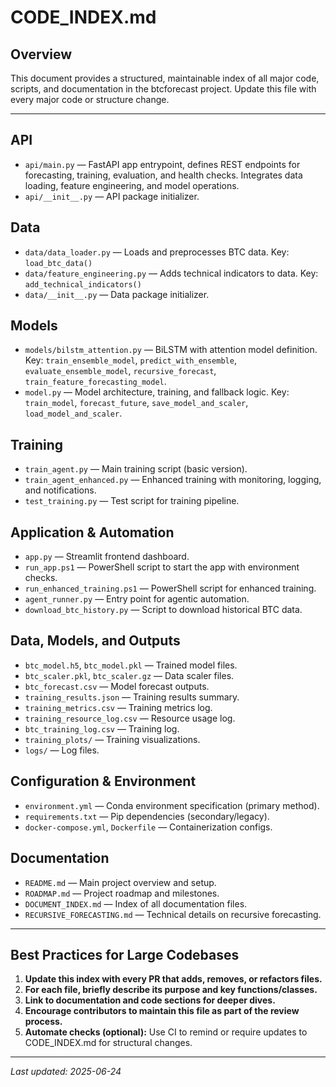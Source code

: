 # CODE_INDEX.md

## Overview
This document provides a structured, maintainable index of all major code, scripts, and documentation in the btcforecast project. Update this file with every major code or structure change.

---

## API
- `api/main.py` — FastAPI app entrypoint, defines REST endpoints for forecasting, training, evaluation, and health checks. Integrates data loading, feature engineering, and model operations.
- `api/__init__.py` — API package initializer.

## Data
- `data/data_loader.py` — Loads and preprocesses BTC data. Key: `load_btc_data()`
- `data/feature_engineering.py` — Adds technical indicators to data. Key: `add_technical_indicators()`
- `data/__init__.py` — Data package initializer.

## Models
- `models/bilstm_attention.py` — BiLSTM with attention model definition. Key: `train_ensemble_model`, `predict_with_ensemble`, `evaluate_ensemble_model`, `recursive_forecast`, `train_feature_forecasting_model`.
- `model.py` — Model architecture, training, and fallback logic. Key: `train_model`, `forecast_future`, `save_model_and_scaler`, `load_model_and_scaler`.

## Training
- `train_agent.py` — Main training script (basic version).
- `train_agent_enhanced.py` — Enhanced training with monitoring, logging, and notifications.
- `test_training.py` — Test script for training pipeline.

## Application & Automation
- `app.py` — Streamlit frontend dashboard.
- `run_app.ps1` — PowerShell script to start the app with environment checks.
- `run_enhanced_training.ps1` — PowerShell script for enhanced training.
- `agent_runner.py` — Entry point for agentic automation.
- `download_btc_history.py` — Script to download historical BTC data.

## Data, Models, and Outputs
- `btc_model.h5`, `btc_model.pkl` — Trained model files.
- `btc_scaler.pkl`, `btc_scaler.gz` — Data scaler files.
- `btc_forecast.csv` — Model forecast outputs.
- `training_results.json` — Training results summary.
- `training_metrics.csv` — Training metrics log.
- `training_resource_log.csv` — Resource usage log.
- `btc_training_log.csv` — Training log.
- `training_plots/` — Training visualizations.
- `logs/` — Log files.

## Configuration & Environment
- `environment.yml` — Conda environment specification (primary method).
- `requirements.txt` — Pip dependencies (secondary/legacy).
- `docker-compose.yml`, `Dockerfile` — Containerization configs.

## Documentation
- `README.md` — Main project overview and setup.
- `ROADMAP.md` — Project roadmap and milestones.
- `DOCUMENT_INDEX.md` — Index of all documentation files.
- `RECURSIVE_FORECASTING.md` — Technical details on recursive forecasting.

---

## Best Practices for Large Codebases
1. **Update this index with every PR that adds, removes, or refactors files.**
2. **For each file, briefly describe its purpose and key functions/classes.**
3. **Link to documentation and code sections for deeper dives.**
4. **Encourage contributors to maintain this file as part of the review process.**
5. **Automate checks (optional):** Use CI to remind or require updates to CODE_INDEX.md for structural changes.

---

_Last updated: 2025-06-24_ 